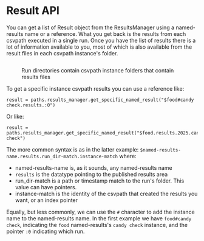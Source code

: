 # Result API

You can get a list of Result object from the ResultsManager using a named-results name or a reference. What you get back is the results from each csvpath executed in a single run. Once you have the list of results there is a lot of information available to you, most of which is also available from the result files in each csvpath instance's folder.&#x20;

<figure><img src="../../../../../.gitbook/assets/Screenshot 2025-03-29 at 11.04.54 PM.png" alt=""><figcaption><p>Run directories contain csvpath instance folders that contain results files</p></figcaption></figure>

To get a specific instance csvpath results you can use a reference like:

```
result = paths.results_manager.get_specific_named_result("$food#candy check.results.:0")
```

Or like:&#x20;

```
result = paths.results_manager.get_specific_named_result("$food.results.2025.candy check")
```

The more common syntax is as in the latter example: `$named-results-name.results.run_dir-match.instance-match` where:

* named-results-name is, as it sounds, any named-results name
* `results` is the datatype pointing to the published results area
* run\_dir-match is a path or timestamp match to the run's folder. This value can have pointers.
* instance-match is the identity of the csvpath that created the results you want, or an index pointer

Equally, but less commonly, we can use the `#` character to add the instance name to the named-results name. In the first example we have `food#candy check`, indicating the `food` named-results's `candy check` instance, and the pointer `:0` indicating which run.







